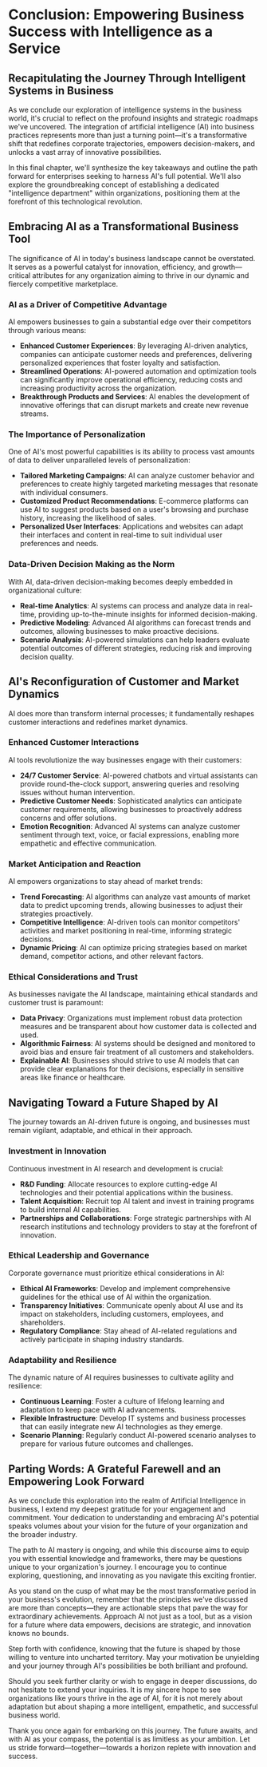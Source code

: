 # Conclusion: Empowering Business Success with Intelligence as a Service

## Recapitulating the Journey Through Intelligent Systems in Business

As we conclude our exploration of intelligence systems in the business world, it's crucial to reflect on the profound insights and strategic roadmaps we've uncovered. The integration of artificial intelligence (AI) into business practices represents more than just a turning point—it's a transformative shift that redefines corporate trajectories, empowers decision-makers, and unlocks a vast array of innovative possibilities.

In this final chapter, we'll synthesize the key takeaways and outline the path forward for enterprises seeking to harness AI's full potential. We'll also explore the groundbreaking concept of establishing a dedicated "intelligence department" within organizations, positioning them at the forefront of this technological revolution.

## Embracing AI as a Transformational Business Tool

The significance of AI in today's business landscape cannot be overstated. It serves as a powerful catalyst for innovation, efficiency, and growth—critical attributes for any organization aiming to thrive in our dynamic and fiercely competitive marketplace.

### AI as a Driver of Competitive Advantage

AI empowers businesses to gain a substantial edge over their competitors through various means:

- **Enhanced Customer Experiences**: By leveraging AI-driven analytics, companies can anticipate customer needs and preferences, delivering personalized experiences that foster loyalty and satisfaction.
- **Streamlined Operations**: AI-powered automation and optimization tools can significantly improve operational efficiency, reducing costs and increasing productivity across the organization.
- **Breakthrough Products and Services**: AI enables the development of innovative offerings that can disrupt markets and create new revenue streams.

### The Importance of Personalization

One of AI's most powerful capabilities is its ability to process vast amounts of data to deliver unparalleled levels of personalization:

- **Tailored Marketing Campaigns**: AI can analyze customer behavior and preferences to create highly targeted marketing messages that resonate with individual consumers.
- **Customized Product Recommendations**: E-commerce platforms can use AI to suggest products based on a user's browsing and purchase history, increasing the likelihood of sales.
- **Personalized User Interfaces**: Applications and websites can adapt their interfaces and content in real-time to suit individual user preferences and needs.

### Data-Driven Decision Making as the Norm

With AI, data-driven decision-making becomes deeply embedded in organizational culture:

- **Real-time Analytics**: AI systems can process and analyze data in real-time, providing up-to-the-minute insights for informed decision-making.
- **Predictive Modeling**: Advanced AI algorithms can forecast trends and outcomes, allowing businesses to make proactive decisions.
- **Scenario Analysis**: AI-powered simulations can help leaders evaluate potential outcomes of different strategies, reducing risk and improving decision quality.

## AI's Reconfiguration of Customer and Market Dynamics

AI does more than transform internal processes; it fundamentally reshapes customer interactions and redefines market dynamics.

### Enhanced Customer Interactions

AI tools revolutionize the way businesses engage with their customers:

- **24/7 Customer Service**: AI-powered chatbots and virtual assistants can provide round-the-clock support, answering queries and resolving issues without human intervention.
- **Predictive Customer Needs**: Sophisticated analytics can anticipate customer requirements, allowing businesses to proactively address concerns and offer solutions.
- **Emotion Recognition**: Advanced AI systems can analyze customer sentiment through text, voice, or facial expressions, enabling more empathetic and effective communication.

### Market Anticipation and Reaction

AI empowers organizations to stay ahead of market trends:

- **Trend Forecasting**: AI algorithms can analyze vast amounts of market data to predict upcoming trends, allowing businesses to adjust their strategies proactively.
- **Competitive Intelligence**: AI-driven tools can monitor competitors' activities and market positioning in real-time, informing strategic decisions.
- **Dynamic Pricing**: AI can optimize pricing strategies based on market demand, competitor actions, and other relevant factors.

### Ethical Considerations and Trust

As businesses navigate the AI landscape, maintaining ethical standards and customer trust is paramount:

- **Data Privacy**: Organizations must implement robust data protection measures and be transparent about how customer data is collected and used.
- **Algorithmic Fairness**: AI systems should be designed and monitored to avoid bias and ensure fair treatment of all customers and stakeholders.
- **Explainable AI**: Businesses should strive to use AI models that can provide clear explanations for their decisions, especially in sensitive areas like finance or healthcare.

## Navigating Toward a Future Shaped by AI

The journey towards an AI-driven future is ongoing, and businesses must remain vigilant, adaptable, and ethical in their approach.

### Investment in Innovation

Continuous investment in AI research and development is crucial:

- **R&D Funding**: Allocate resources to explore cutting-edge AI technologies and their potential applications within the business.
- **Talent Acquisition**: Recruit top AI talent and invest in training programs to build internal AI capabilities.
- **Partnerships and Collaborations**: Forge strategic partnerships with AI research institutions and technology providers to stay at the forefront of innovation.

### Ethical Leadership and Governance

Corporate governance must prioritize ethical considerations in AI:

- **Ethical AI Frameworks**: Develop and implement comprehensive guidelines for the ethical use of AI within the organization.
- **Transparency Initiatives**: Communicate openly about AI use and its impact on stakeholders, including customers, employees, and shareholders.
- **Regulatory Compliance**: Stay ahead of AI-related regulations and actively participate in shaping industry standards.

### Adaptability and Resilience

The dynamic nature of AI requires businesses to cultivate agility and resilience:

- **Continuous Learning**: Foster a culture of lifelong learning and adaptation to keep pace with AI advancements.
- **Flexible Infrastructure**: Develop IT systems and business processes that can easily integrate new AI technologies as they emerge.
- **Scenario Planning**: Regularly conduct AI-powered scenario analyses to prepare for various future outcomes and challenges.

## Parting Words: A Grateful Farewell and an Empowering Look Forward

As we conclude this exploration into the realm of Artificial Intelligence in business, I extend my deepest gratitude for your engagement and commitment. Your dedication to understanding and embracing AI's potential speaks volumes about your vision for the future of your organization and the broader industry.

The path to AI mastery is ongoing, and while this discourse aims to equip you with essential knowledge and frameworks, there may be questions unique to your organization's journey. I encourage you to continue exploring, questioning, and innovating as you navigate this exciting frontier.

As you stand on the cusp of what may be the most transformative period in your business's evolution, remember that the principles we've discussed are more than concepts—they are actionable steps that pave the way for extraordinary achievements. Approach AI not just as a tool, but as a vision for a future where data empowers, decisions are strategic, and innovation knows no bounds.

Step forth with confidence, knowing that the future is shaped by those willing to venture into uncharted territory. May your motivation be unyielding and your journey through AI's possibilities be both brilliant and profound.

Should you seek further clarity or wish to engage in deeper discussions, do not hesitate to extend your inquiries. It is my sincere hope to see organizations like yours thrive in the age of AI, for it is not merely about adaptation but about shaping a more intelligent, empathetic, and successful business world.

Thank you once again for embarking on this journey. The future awaits, and with AI as your compass, the potential is as limitless as your ambition. Let us stride forward—together—towards a horizon replete with innovation and success.